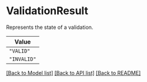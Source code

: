 # ValidationResult

Represents the state of a validation.


| **Value** |
| --------- |
| `"VALID"` |
| `"INVALID"` |


[[Back to Model list]](../../../../README.md#models-v1-link) [[Back to API list]](../../../../README.md#apis-v1-link) [[Back to README]](../../../../README.md)
